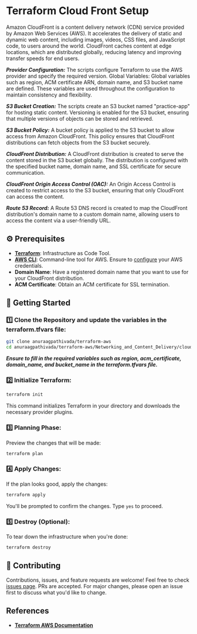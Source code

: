 # Terraform Cloud Front Setup

Amazon CloudFront is a content delivery network (CDN) service provided by Amazon Web Services (AWS). It accelerates the delivery of static and dynamic web content, including images, videos, CSS files, and JavaScript code, to users around the world. CloudFront caches content at edge locations, which are distributed globally, reducing latency and improving transfer speeds for end users.

***Provider Configuration:*** The scripts configure Terraform to use the AWS provider and specify the required version.
Global Variables: Global variables such as region, ACM certificate ARN, domain name, and S3 bucket name are defined. These variables are used throughout the configuration to maintain consistency and flexibility.

***S3 Bucket Creation:*** The scripts create an S3 bucket named "practice-app" for hosting static content. Versioning is enabled for the S3 bucket, ensuring that multiple versions of objects can be stored and retrieved.

***S3 Bucket Policy:*** A bucket policy is applied to the S3 bucket to allow access from Amazon CloudFront. This policy ensures that CloudFront distributions can fetch objects from the S3 bucket securely.

***CloudFront Distribution:*** A CloudFront distribution is created to serve the content stored in the S3 bucket globally. The distribution is configured with the specified bucket name, domain name, and SSL certificate for secure communication.

***CloudFront Origin Access Control (OAC):*** An Origin Access Control is created to restrict access to the S3 bucket, ensuring that only CloudFront can access the content.

***Route 53 Record:*** A Route 53 DNS record is created to map the CloudFront distribution's domain name to a custom domain name, allowing users to access the content via a user-friendly URL.

## ⚙️ Prerequisites

- **[Terraform](https://learn.hashicorp.com/tutorials/terraform/install-cli)**: Infrastructure as Code Tool.
- **[AWS CLI](https://aws.amazon.com/cli/)**: Command-line tool for AWS. Ensure to [configure](https://docs.aws.amazon.com/cli/latest/userguide/cli-chap-configure.html) your AWS credentials.
- **Domain Name**: Have a registered domain name that you want to use for your CloudFront distribution.
- **ACM Certificate**: Obtain an ACM certificate for SSL termination.

## 🚀 Getting Started

### 1️⃣ Clone the Repository and update the variables in the terraform.tfvars file:

```bash
git clone anuraagpathivada/terraform-aws
cd anuraagpathivada/terraform-aws/Networking_and_Content_Delivery/cloudfront
```

***Ensure to fill in the required variables such as region, acm_certificate, domain_name, and bucket_name in the terraform.tfvars file.***

### 2️⃣ Initialize Terraform:

```bash
terraform init
```

This command initializes Terraform in your directory and downloads the necessary provider plugins.

### 3️⃣ Planning Phase:

Preview the changes that will be made:

```bash
terraform plan
```

### 4️⃣ Apply Changes:

If the plan looks good, apply the changes:

```bash
terraform apply
```

You'll be prompted to confirm the changes. Type `yes` to proceed.

### 5️⃣ Destroy (Optional):

To tear down the infrastructure when you're done:

```bash
terraform destroy
```

## 🤝 Contributing

Contributions, issues, and feature requests are welcome! Feel free to check [issues page](#). PRs are accepted. For major changes, please open an issue first to discuss what you'd like to change.

## References 

- **[Terraform AWS Documentation](https://registry.terraform.io/providers/hashicorp/aws/latest/docs)**

